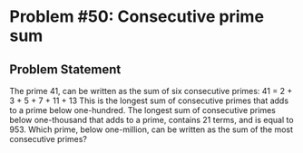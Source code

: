 # Problem #50: Consecutive prime sum 

## Problem Statement 

The prime 41, can be written as the sum of six consecutive primes:
41 = 2 + 3 + 5 + 7 + 11 + 13
This is the longest sum of consecutive primes that adds to a prime below one-hundred.
The longest sum of consecutive primes below one-thousand that adds to a prime, contains 21 terms, and is equal to 953.
Which prime, below one-million, can be written as the sum of the most consecutive primes?
